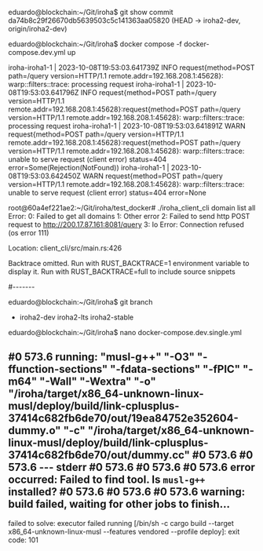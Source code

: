 eduardo@blockchain:~/Git/iroha$ git show
commit da74b8c29f26670db5639503c5c141363aa05820 (HEAD -> iroha2-dev, origin/iroha2-dev)


eduardo@blockchain:~/Git/iroha$ docker compose -f docker-compose.dev.yml up

iroha-iroha1-1  | 2023-10-08T19:53:03.641739Z  INFO request{method=POST path=/query version=HTTP/1.1 remote.addr=192.168.208.1:45628}: warp::filters::trace: processing request
iroha-iroha1-1  | 2023-10-08T19:53:03.641796Z  INFO request{method=POST path=/query version=HTTP/1.1 remote.addr=192.168.208.1:45628}:request{method=POST path=/query version=HTTP/1.1 remote.addr=192.168.208.1:45628}: warp::filters::trace: processing request
iroha-iroha1-1  | 2023-10-08T19:53:03.641891Z  WARN request{method=POST path=/query version=HTTP/1.1 remote.addr=192.168.208.1:45628}:request{method=POST path=/query version=HTTP/1.1 remote.addr=192.168.208.1:45628}: warp::filters::trace: unable to serve request (client error) status=404 error=Some(Rejection(NotFound))
iroha-iroha1-1  | 2023-10-08T19:53:03.642450Z  WARN request{method=POST path=/query version=HTTP/1.1 remote.addr=192.168.208.1:45628}: warp::filters::trace: unable to serve request (client error) status=404 error=None


root@60a4ef221ae2:~/Git/iroha/test_docker# ./iroha_client_cli domain list all
Error: 
   0: Failed to get all domains
   1: Other error
   2: Failed to send http POST request to http://200.17.87.161:8081/query
   3: Io Error: Connection refused (os error 111)

Location:
   client_cli/src/main.rs:426



Backtrace omitted. Run with RUST_BACKTRACE=1 environment variable to display it.
Run with RUST_BACKTRACE=full to include source snippets

#-------

eduardo@blockchain:~/Git/iroha$ git branch
* iroha2-dev
  iroha2-lts
  iroha2-stable

eduardo@blockchain:~/Git/iroha$ nano docker-compose.dev.single.yml 

#0 573.6   running: "musl-g++" "-O3" "-ffunction-sections" "-fdata-sections" "-fPIC" "-m64" "-Wall" "-Wextra" "-o" "/iroha/target/x86_64-unknown-linux-musl/deploy/build/link-cplusplus-37414c682fb6de70/out/19ea84752e352604-dummy.o" "-c" "/iroha/target/x86_64-unknown-linux-musl/deploy/build/link-cplusplus-37414c682fb6de70/out/dummy.cc"
#0 573.6 
#0 573.6   --- stderr
#0 573.6 
#0 573.6 
#0 573.6   error occurred: Failed to find tool. Is `musl-g++` installed?
#0 573.6 
#0 573.6 
#0 573.6 warning: build failed, waiting for other jobs to finish...
------
failed to solve: executor failed running [/bin/sh -c cargo build  --target x86_64-unknown-linux-musl --features vendored --profile deploy]: exit code: 101



